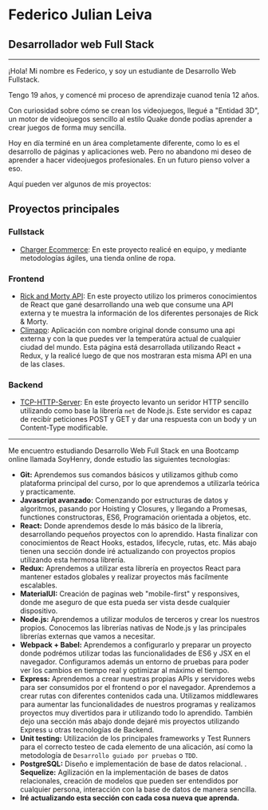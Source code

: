 # Federico Julian Leiva

## Desarrollador web Full Stack

---

¡Hola!
Mi nombre es Federico, y soy un estudiante de Desarrollo Web Fullstack.

Tengo 19 años, y comencé mi proceso de aprendizaje cuanod tenía 12 años.

Con curiosidad sobre cómo se crean los videojuegos, llegué a "Entidad 3D", un motor de videojuegos sencillo al estilo Quake donde podías aprender a crear juegos de forma muy sencilla.

Hoy en día terminé en un área completamente diferente, como lo es el desarrollo de páginas y aplicaciones web. Pero no abandono mi deseo de aprender a hacer videojuegos profesionales. En un futuro pienso volver a eso.

Aquí pueden ver algunos de mis proyectos:

## Proyectos principales
### Fullstack
- [Charger Ecommerce](https://github.com/FedericoLeiva12/charger-ecommerce): En este proyecto realicé en equipo, y mediante metodologías ágiles, una tienda online de ropa.
### Frontend
- [Rick and Morty API](https://github.com/FedericoLeiva12/Rick-And-Morty-API): En este proyecto utilizo los primeros conocimientos de React que gané desarrollando una web que consume una API externa y te muestra la información de los diferentes personajes de Rick & Morty.
- [Climapp](https://github.com/FedericoLeiva12/Climapp): Aplicación con nombre original donde consumo una api externa y con la que puedes ver la temperatúra actual de cualquier ciudad del mundo. Esta página está desarrollada utilizando React + Redux, y la realicé luego de que nos mostraran esta misma API en una de las clases.
### Backend
- [TCP-HTTP-Server](https://github.com/FedericoLeiva12/TCP-HTTP-Server): En este ṕroyecto levanto un seridor HTTP sencillo utilizando como base la librería `net` de Node.js. Este servidor es capaz de recibír peticiones POST y GET y dar una respuesta con un body y un Content-Type modificable.

---

Me encuentro estudiando Desarrollo Web Full Stack en una Bootcamp online llamada SoyHenry, donde estudio las siguientes tecnologías:

- **Git:** Aprendemos sus comandos básicos y utilizamos github como plataforma principal del curso, por lo que aprendemos a utilizarla teórica y practicamente.
- **Javascript avanzado:** Comenzando por estructuras de datos y algoritmos, pasando por Hoisting y Closures, y llegando a Promesas, functiones constructoras, ES6, Programación orientada a objetos, etc.
- **React:** Donde aprendemos desde lo más básico de la librería, desarrollando pequeños proyectos con lo aprendido. Hasta finalizar con conocimientos de React Hooks, estados, lifecycle, rutas, etc. Más abajo tienen una sección donde iré actualizando con proyectos propios utilizando esta hermosa librería.
- **Redux:** Aprendemos a utilizar esta librería en proyectos React para mantener estados globales y realizar proyectos más facilmente escalables.
- **MaterialUI:** Creación de paginas web "mobile-first" y responsives, donde me aseguro de que esta pueda ser vista desde cualquier dispositivo.
- **Node.js:** Aprendemos a utilizar modulos de terceros y crear los nuestros propios. Conocemos las librerías nativas de Node.js y las principales librerías externas que vamos a necesitar.
- **Webpack + Babel:** Aprendemos a configurarlo y preparar un proyecto donde podrémos utilizar todas las funcionalidades de ES6 y JSX en el navegador. Configuramos además un entorno de pruebas para poder ver los cambios en tiempo real y optimizar al máximo el tiempo.
- **Express:** Aprendemos a crear nuestras propias APIs y servidores webs para ser consumidos por el frontend o por el navegador. Aprendemos a crear rutas con diferentes contenidos cada una. Utilizamos middlewares para aumentar las funcionalidades de nuestros programas y realizamos proyectos muy divertidos para ir utilizando todo lo aprendido. También dejo una sección más abajo donde dejaré mis proyectos utilizando Express u otras tecnologías de Backend.
- **Unit testing:** Utilización de los principales frameworks y Test Runners para el correcto testeo de cada elemento de una alicación, así como la metodología de `Desarrollo guiado por pruebas` o `TDD`.
- **PostgreSQL:** Diseño e implementación de base de datos relacional.
. **Sequelize:** Agilización en la implementación de bases de datos relacionales, creación de modelos que pueden ser entendidos por cualquier persona, interacción con la base de datos de manera sencilla.
- **Iré actualizando esta sección con cada cosa nueva que aprenda.**
